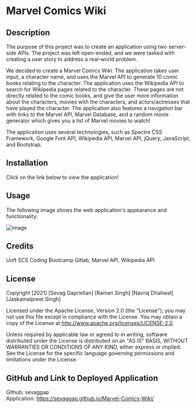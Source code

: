 # Marvel Comics Wiki

## Description
The purpose of this project was to create an application using two server-side APIs. The project was left open-ended, and we were tasked with creating a user story to address a real-world problem.

We decided to create a Marvel Comics Wiki. The application takes user input, a character name, and uses the Marvel API to generate 10 comic books relating to the character. The application uses the Wikipedia API to search for Wikipedia pages related to the character. These pages are not directly related to the comic books, and give the user more information about the characters, movies with the characters, and actors/actresses that have played the character. The application also features a navigation bar with links to the Marvel API, Marvel Database, and a random movie generator which gives you a list of Marvel movies to watch!

The application uses several technologies, such as Spectre CSS Framework, Google Font API, Wikipedia API, Marvel API, jQuery, JavaScript, and Bootstrap.

## Installation
Click on the link below to view the application!

## Usage
The following image shows the web application's appearance and functionality:

![image](https://user-images.githubusercontent.com/96890575/152481412-ff8fb3cc-cd15-45ae-810e-a100b3454282.png)

## Credits
Uoft SCS Coding Bootcamp Gitlab, Marvel API, Wikipedia API

## License
Copyright [2021] [Sevag Gaprielian] [Raman Singh] [Navraj Dhaliwal] [Jaskamalpreet Singh]

Licensed under the Apache License, Version 2.0 (the "License"); you may not use this file except in compliance with the License.
You may obtain a copy of the License at http://www.apache.org/licenses/LICENSE-2.0.

Unless required by applicable law or agreed to in writing, software
distributed under the License is distributed on an "AS IS" BASIS,
WITHOUT WARRANTIES OR CONDITIONS OF ANY KIND, either express or implied.
See the License for the specific language governing permissions and
limitations under the License.

## GitHub and Link to Deployed Application
Github: sevaggap
<br>
Application: https://sevaggap.github.io/Marvel-Comics-Wiki/